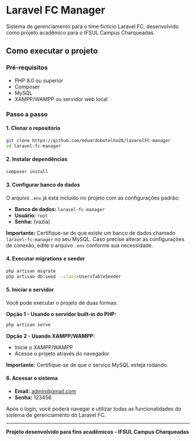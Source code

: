 # Laravel FC Manager

Sistema de gerenciamento para o time fictício Laravel FC, desenvolvido como projeto acadêmico para o IFSUL Campus Charqueadas.

## Como executar o projeto

### Pré-requisitos
- PHP 8.0 ou superior
- Composer
- MySQL
- XAMPP/WAMPP ou servidor web local

### Passo a passo

#### 1. Clonar o repositório
```bash
git clone https://github.com/eduardobotelho28/lavarelFC-manager
cd laravel-fc-manager
```

#### 2. Instalar dependências
```bash
composer install
```

#### 3. Configurar banco de dados
O arquivo `.env` já está incluído no projeto com as configurações padrão:
- **Banco de dados:** `laravel-fc-manager`
- **Usuário:** `root`
- **Senha:** (vazia)

**Importante:** Certifique-se de que existe um banco de dados chamado `laravel-fc-manager` no seu MySQL. Caso precise alterar as configurações de conexão, edite o arquivo `.env` conforme sua necessidade.

#### 4. Executar migrations e seeder
```bash
php artisan migrate
php artisan db:seed --class=UsersTableSeeder
```

#### 5. Iniciar o servidor
Você pode executar o projeto de duas formas:

**Opção 1 - Usando o servidor built-in do PHP:**
```bash
php artisan serve
```

**Opção 2 - Usando XAMPP/WAMPP:**
- Inicie o XAMPP/WAMPP
- Acesse o projeto através do navegador

**Importante:** Certifique-se de que o serviço MySQL esteja rodando.

#### 6. Acessar o sistema
- **Email:** admin@gmail.com
- **Senha:** 123456

Após o login, você poderá navegar e utilizar todas as funcionalidades do sistema de gerenciamento do Laravel FC.

---

**Projeto desenvolvido para fins acadêmicos - IFSUL Campus Charqueadas**
